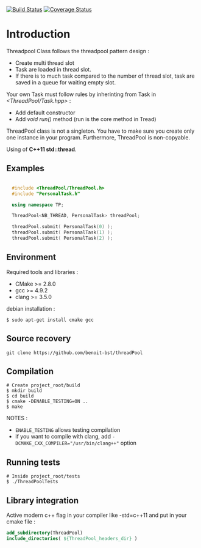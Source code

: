 [![Build Status](https://travis-ci.org/benoit-bst/threadPool.svg?branch=master)](https://travis-ci.org/benoit-bst/threadPool)
[![Coverage Status](https://coveralls.io/repos/github/benoit-bst/threadPool/badge.svg?branch=master)](https://coveralls.io/github/benoit-bst/threadPool?branch=master)

# Introduction

Threadpool Class follows the threadpool pattern design :
- Create multi thread slot
- Task are loaded in thread slot.
- If there is to much task compared to the number of thread slot, task are saved in a queue for waiting empty slot.

Your own Task must follow rules by inherinting from Task in *<ThreadPool/Task.hpp>* :

* Add default constructor
* Add *void run()* method (run is the core method in Tread)

ThreadPool class is not a singleton. You have to make sure you create only one instance in your program. Furthermore, ThreadPool is non-copyable.

Using of **C++11 std::thread**.

## Examples

```c++

  #include <ThreadPool/ThreadPool.h>
  #include "PersonalTask.h"

  using namespace TP;

  ThreadPool<NB_THREAD, PersonalTask> threadPool;

  threadPool.submit( PersonalTask(0) );
  threadPool.submit( PersonalTask(1) );
  threadPool.submit( PersonalTask(2) );

```

## Environment

Required tools and libraries :

* CMake >= 2.8.0
* gcc >= 4.9.2
* clang >= 3.5.0

debian installation :

```shell
$ sudo apt-get install cmake gcc
```

## Source recovery

```
git clone https://github.com/benoit-bst/threadPool
```

## Compilation

```shell
# Create project_root/build
$ mkdir build
$ cd build
$ cmake -DENABLE_TESTING=ON ..
$ make
```

NOTES :

* `ENABLE_TESTING` allows testing compilation
* if you want to compile with clang, add `-DCMAKE_CXX_COMPILER="/usr/bin/clang++"` option

## Running tests

```shell
# Inside project_root/tests
$ ./ThreadPoolTests
```

## Library integration

Active modern c++ flag in your compiler like -std=c++11 and put in your cmake file :

```cmake
add_subdirectory(ThreadPool)
include_directories( ${ThreadPool_headers_dir} )
```
